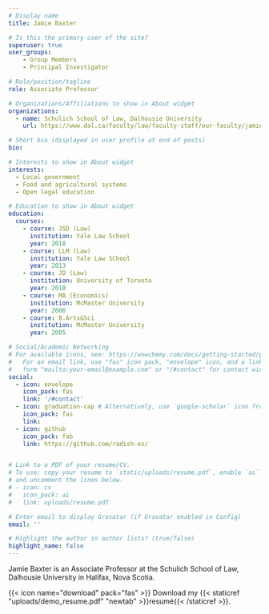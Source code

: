 ```yaml
---
# Display name
title: Jamie Baxter

# Is this the primary user of the site?
superuser: true
user_groups: 
    - Group Members
    - Principal Investigator

# Role/position/tagline
role: Associate Professor

# Organizations/Affiliations to show in About widget
organizations:
  - name: Schulich School of Law, Dalhousie University
    url: https://www.dal.ca/faculty/law/faculty-staff/our-faculty/jamie-baxter.html

# Short bio (displayed in user profile at end of posts)
bio:  

# Interests to show in About widget
interests:
  - Local government
  - Food and agricultural systems
  - Open legal education

# Education to show in About widget
education:
  courses:
    - course: JSD (Law)
      institution: Yale Law School
      year: 2018
    - course: LLM (Law)
      institution: Yale Law SChool
      year: 2013
    - course: JD (Law)
      institution: University of Toronto
      year: 2010
    - course: MA (Economics)
      institution: McMaster University
      year: 2006
    - course: B.Arts&Sci 
      institution: McMaster University
      year: 2005

# Social/Academic Networking
# For available icons, see: https://wowchemy.com/docs/getting-started/page-builder/#icons
#   For an email link, use "fas" icon pack, "envelope" icon, and a link in the
#   form "mailto:your-email@example.com" or "/#contact" for contact widget.
social:
  - icon: envelope
    icon_pack: fas
    link: '/#contact'
  - icon: graduation-cap # Alternatively, use `google-scholar` icon from `ai` icon pack
    icon_pack: fas
    link: 
  - icon: github
    icon_pack: fab
    link: https://github.com/radish-es/


# Link to a PDF of your resume/CV.
# To use: copy your resume to `static/uploads/resume.pdf`, enable `ai` icons in `params.toml`,
# and uncomment the lines below.
# - icon: cv
#   icon_pack: ai
#   link: uploads/resume.pdf

# Enter email to display Gravatar (if Gravatar enabled in Config)
email: ''

# Highlight the author in author lists? (true/false)
highlight_name: false
---
```


Jamie Baxter is an Associate Professor at the Schulich School of Law, Dalhousie University in Halifax, Nova Scotia.  

{{< icon name="download" pack="fas" >}} Download my {{< staticref "uploads/demo_resume.pdf" "newtab" >}}resumé{{< /staticref >}}.
